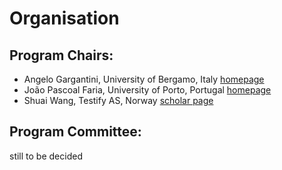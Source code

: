 # Organisation
## Program Chairs:

* Angelo Gargantini, University of Bergamo, Italy [homepage](http://cs.unibg.it/gargantini/)
* João Pascoal Faria, University of Porto, Portugal [homepage](https://sigarra.up.pt/feup/pt/func_geral.formview?p_codigo=210006)
* Shuai Wang, Testify AS, Norway [scholar page](https://scholar.google.com/citations?user=CYiOt3QAAAAJ)

## Program Committee:

still to be decided
